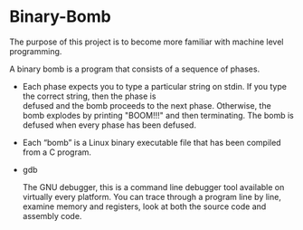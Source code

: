 # Binary-Bomb

The purpose of this project is to become more familiar with machine level programming.

A binary bomb is a program that consists of a sequence of phases.

- Each phase expects you to type a particular string on stdin. If you type the correct string, then the phase is  
defused and the bomb proceeds to the next phase. Otherwise, the bomb explodes by printing "BOOM!!!" and then
terminating. The bomb is defused when every phase has been defused.

- Each “bomb” is a Linux binary executable file that has been compiled from a C program.

- gdb

  The GNU debugger, this is a command line debugger tool available on virtually every platform. You can trace
  through a program line by line, examine memory and registers, look at both the source code and assembly code.
